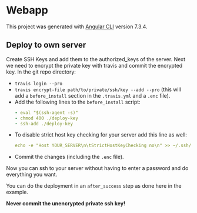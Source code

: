 # Webapp

This project was generated with [Angular CLI](https://github.com/angular/angular-cli) version 7.3.4.

## Deploy to own server

Create SSH Keys and add them to the authorized_keys of the server. Next we need to encrypt the private key with travis and commit the encrypted key.
In the git repo directory:
- `travis login --pro`
- `travis encrypt-file path/to/private/ssh/key --add --pro` (this will add a `before_install` section in the `.travis.yml` and a `.enc` file).
- Add the following lines to the `before_install` script:
  ```yaml
  - eval "$(ssh-agent -s)"
  - chmod 400 ./deploy-key
  - ssh-add ./deploy-key
  ```
- To disable strict host key checking for your server add this line as well:
  ```yaml
  echo -e "Host YOUR_SERVER\n\tStrictHostKeyChecking no\n" >> ~/.ssh/config
  ```
- Commit the changes (including the `.enc` file).

Now you can ssh to your server without having to enter a password and do everything you want.

You can do the deployment in an `after_success` step as done here in the example.

**Never commit the unencrypted private ssh key!**
